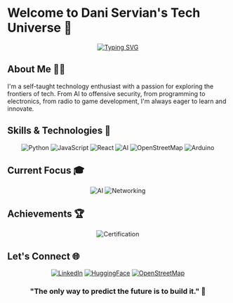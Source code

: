 # Welcome to Dani Servian's Tech Universe 🚀

<div align="center">
  
[![Typing SVG](https://readme-typing-svg.demolab.com?font=Fira+Code&pause=1000&color=0BF700&background=000000&center=true&vCenter=true&random=false&width=500&lines=%3E+System+Administrator+In+Progress+%F0%9F%93%9A;%3E+Full+Stack+Developer+%F0%9F%93%84;%3E+Offensive+Security+Hobbyist+%F0%9F%90%89;%3E+Self-Learner+To+The+Max+%F0%9F%94%A5;%3E+Blockchain+Enthusiast+%F0%9F%94%91)](https://git.io/typing-svg)

</div>

## About Me 🧑‍💻

I'm a self-taught technology enthusiast with a passion for exploring the frontiers of tech. From AI to offensive security, from programming to electronics, from radio to game development, I'm always eager to learn and innovate.

## Skills & Technologies 🔧

<div align="center">

![Python](https://img.shields.io/badge/-Python-3776AB?style=for-the-badge&logo=python&logoColor=white)
![JavaScript](https://img.shields.io/badge/-JavaScript-F7DF1E?style=for-the-badge&logo=javascript&logoColor=black)
![React](https://img.shields.io/badge/-React-61DAFB?style=for-the-badge&logo=react&logoColor=black)
![AI](https://img.shields.io/badge/-AI-FF6F61?style=for-the-badge&logo=ai&logoColor=white)
![OpenStreetMap](https://img.shields.io/badge/-OpenStreetMap-7EBC6F?style=for-the-badge&logo=openstreetmap&logoColor=white)
![Arduino](https://img.shields.io/badge/-Arduino-00979D?style=for-the-badge&logo=arduino&logoColor=white)

</div>

## Current Focus 🎓

<div align="center">

![AI](https://img.shields.io/badge/-Diving_Deep_into_AI-FF6F61?style=for-the-badge&logo=ai&logoColor=white)
![Networking](https://img.shields.io/badge/-Computer_Systems_Administration_and_Networks-4D4D4D?style=for-the-badge&logo=cisco&logoColor=white)

</div>

## Achievements 🏆

<div align="center">

![Certification](https://img.shields.io/badge/-Level_3_Certification_in_Computer_Security-FFD700?style=for-the-badge&logo=shield&logoColor=black)

</div>

## Let's Connect 🌐

<div align="center">

[![LinkedIn](https://img.shields.io/badge/LinkedIn-0077B5?style=for-the-badge&logo=linkedin&logoColor=white)](https://www.linkedin.com/in/dservian)
[![HuggingFace](https://img.shields.io/badge/HuggingFace-FFD21E?style=for-the-badge&logo=huggingface&logoColor=black)](https://huggingface.co/dservian)
[![OpenStreetMap](https://img.shields.io/badge/OpenStreetMap-7EBC6F?style=for-the-badge&logo=openstreetmap&logoColor=white)](https://www.openstreetmap.org/user/daserdel)

</div>

<div align="center">

### "The only way to predict the future is to **build** it." 🚀

</div>
